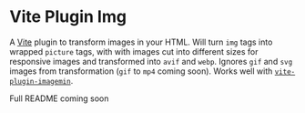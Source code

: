 # Vite Plugin Img

A [Vite](https://vitejs.dev/) plugin to transform images in your HTML. Will turn `img` tags into wrapped `picture` tags, with with images cut into different sizes for responsive images and transformed into `avif` and `webp`. Ignores `gif` and `svg` images from transformation (`gif` to `mp4` coming soon). Works well with [`vite-plugin-imagemin`](https://www.npmjs.com/package/vite-plugin-imagemin).

Full README coming soon
